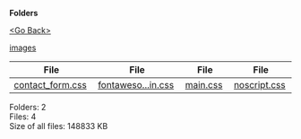 **Folders**

[&lt;Go Back&gt;](../right.html)

[images](images/right.html)

<table><thead><tr class="header"><th><strong>File</strong></th><th><strong>File</strong></th><th><strong>File</strong></th><th><strong>File</strong></th></tr></thead><tbody><tr class="odd"><td><a href="contact_form.css">contact_form.css</a> </td><td><a href="fontawesome-all.min.css">fontaweso...in.css</a> </td><td><a href="main.css">main.css</a> </td><td><a href="noscript.css">noscript.css</a> </td></tr></tbody></table>

Folders: 2  
Files: 4  
Size of all files: 148833 KB
